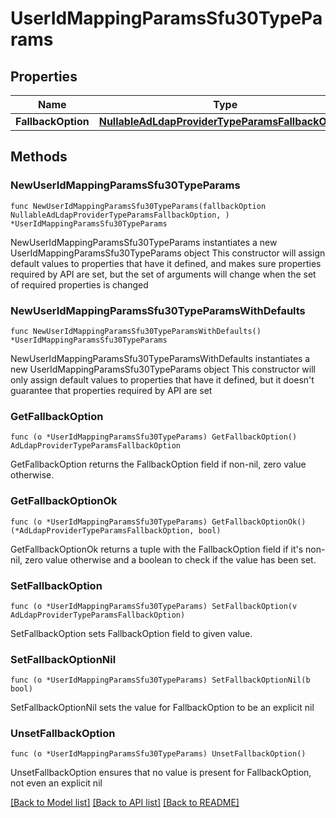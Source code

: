 # UserIdMappingParamsSfu30TypeParams

## Properties

Name | Type | Description | Notes
------------ | ------------- | ------------- | -------------
**FallbackOption** | [**NullableAdLdapProviderTypeParamsFallbackOption**](AdLdapProviderTypeParamsFallbackOption.md) |  | 

## Methods

### NewUserIdMappingParamsSfu30TypeParams

`func NewUserIdMappingParamsSfu30TypeParams(fallbackOption NullableAdLdapProviderTypeParamsFallbackOption, ) *UserIdMappingParamsSfu30TypeParams`

NewUserIdMappingParamsSfu30TypeParams instantiates a new UserIdMappingParamsSfu30TypeParams object
This constructor will assign default values to properties that have it defined,
and makes sure properties required by API are set, but the set of arguments
will change when the set of required properties is changed

### NewUserIdMappingParamsSfu30TypeParamsWithDefaults

`func NewUserIdMappingParamsSfu30TypeParamsWithDefaults() *UserIdMappingParamsSfu30TypeParams`

NewUserIdMappingParamsSfu30TypeParamsWithDefaults instantiates a new UserIdMappingParamsSfu30TypeParams object
This constructor will only assign default values to properties that have it defined,
but it doesn't guarantee that properties required by API are set

### GetFallbackOption

`func (o *UserIdMappingParamsSfu30TypeParams) GetFallbackOption() AdLdapProviderTypeParamsFallbackOption`

GetFallbackOption returns the FallbackOption field if non-nil, zero value otherwise.

### GetFallbackOptionOk

`func (o *UserIdMappingParamsSfu30TypeParams) GetFallbackOptionOk() (*AdLdapProviderTypeParamsFallbackOption, bool)`

GetFallbackOptionOk returns a tuple with the FallbackOption field if it's non-nil, zero value otherwise
and a boolean to check if the value has been set.

### SetFallbackOption

`func (o *UserIdMappingParamsSfu30TypeParams) SetFallbackOption(v AdLdapProviderTypeParamsFallbackOption)`

SetFallbackOption sets FallbackOption field to given value.


### SetFallbackOptionNil

`func (o *UserIdMappingParamsSfu30TypeParams) SetFallbackOptionNil(b bool)`

 SetFallbackOptionNil sets the value for FallbackOption to be an explicit nil

### UnsetFallbackOption
`func (o *UserIdMappingParamsSfu30TypeParams) UnsetFallbackOption()`

UnsetFallbackOption ensures that no value is present for FallbackOption, not even an explicit nil

[[Back to Model list]](../README.md#documentation-for-models) [[Back to API list]](../README.md#documentation-for-api-endpoints) [[Back to README]](../README.md)


